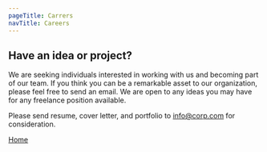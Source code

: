 ```yaml
---
pageTitle: Carrers
navTitle: Careers
---
```


## Have an idea or project?

We are seeking individuals interested in working with us and becoming part of our team. If you think you can be a remarkable asset to our organization, please feel free to send an email. We are open to any ideas you may have for any freelance position available. 

Please send resume, cover letter, and portfolio to info@corp.com for consideration.

[Home](/)
